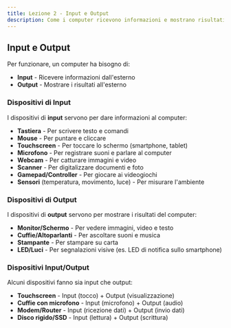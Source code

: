 ```yaml
---
title: Lezione 2 - Input e Output
description: Come i computer ricevono informazioni e mostrano risultati
---
```


## Input e Output

Per funzionare, un computer ha bisogno di:
- **Input** - Ricevere informazioni dall'esterno
- **Output** - Mostrare i risultati all'esterno

### Dispositivi di Input

I dispositivi di **input** servono per dare informazioni al computer:

- **Tastiera** - Per scrivere testo e comandi
- **Mouse** - Per puntare e cliccare
- **Touchscreen** - Per toccare lo schermo (smartphone, tablet)
- **Microfono** - Per registrare suoni e parlare al computer
- **Webcam** - Per catturare immagini e video
- **Scanner** - Per digitalizzare documenti e foto
- **Gamepad/Controller** - Per giocare ai videogiochi
- **Sensori** (temperatura, movimento, luce) - Per misurare l'ambiente

### Dispositivi di Output

I dispositivi di **output** servono per mostrare i risultati del computer:

- **Monitor/Schermo** - Per vedere immagini, video e testo
- **Cuffie/Altoparlanti** - Per ascoltare suoni e musica
- **Stampante** - Per stampare su carta
- **LED/Luci** - Per segnalazioni visive (es. LED di notifica sullo smartphone)

### Dispositivi Input/Output

Alcuni dispositivi fanno sia input che output:

- **Touchscreen** - Input (tocco) + Output (visualizzazione)
- **Cuffie con microfono** - Input (microfono) + Output (audio)
- **Modem/Router** - Input (ricezione dati) + Output (invio dati)
- **Disco rigido/SSD** - Input (lettura) + Output (scrittura)
